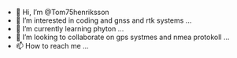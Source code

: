 - 👋 Hi, I’m @Tom75henriksson
- 👀 I’m interested in coding and gnss and rtk systems ...
- 🌱 I’m currently learning phyton ...
- 💞️ I’m looking to collaborate on gps systmes and nmea protokoll ...
- 📫 How to reach me ...

<!---
Tom75henriksson/Tom75henriksson is a ✨ special ✨ repository because its `README.md` (this file) appears on your GitHub profile.
You can click the Preview link to take a look at your changes.
--->
